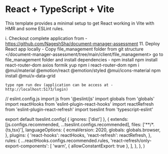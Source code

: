 # React + TypeScript + Vite

This template provides a minimal setup to get React working in Vite with HMR and some ESLint rules.

i.	Checkout complete application from - https://github.com/NageshSha/document-manager-assessment
11. Deploy React app locally -
	Copy file_management folder from git structure </document-manager-assessment/tree/main/client/file_management>
	go to file_management folder and install dependencies - 
	npm install
	npm install react-router-dom axios formik yup
	npm i react-router-dom
	npm i @mui/material @emotion/react @emotion/styled @mui/icons-material
	npm install @mui/x-data-grid
	
	type npm run dev (application can be access at - http://localhost:5173/login)


// eslint.config.js
import js from '@eslint/js'
import globals from 'globals'
import reactHooks from 'eslint-plugin-react-hooks'
import reactRefresh from 'eslint-plugin-react-refresh'
import tseslint from 'typescript-eslint'

export default tseslint.config(
  { ignores: ['dist'] },
  {
    extends: [js.configs.recommended, ...tseslint.configs.recommended],
    files: ['**/*.{ts,tsx}'],
    languageOptions: {
      ecmaVersion: 2020,
      globals: globals.browser,
    },
    plugins: {
      'react-hooks': reactHooks,
      'react-refresh': reactRefresh,
    },
    rules: {
      ...reactHooks.configs.recommended.rules,
      'react-refresh/only-export-components': [
        'warn',
        { allowConstantExport: true },
      ],
    },
  },
)
